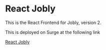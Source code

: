 # React Jobly

This is the React Frontend for Jobly, version 2.

This is deployed on Surge at the following link

[React Jobly](https://15ogburnw-react-jobly.surge.sh/)

